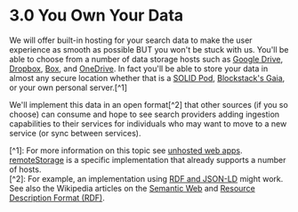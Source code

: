 # 3.0 You Own Your Data

We will offer built-in hosting for your search data to make the user experience as smooth as possible BUT you won't be stuck with us. You'll be able to choose from a number of data storage hosts such as [Google Drive](https://drive.google.com/), [Dropbox](https://dropbox.com), [Box](https://www.box.com/), and [OneDrive](https://onedrive.live.com/). In fact you'll be able to store your data in almost any secure location whether that is a [SOLID Pod](https://solid.inrupt.com/), [Blockstack's Gaia](https://github.com/blockstack/gaia), or your own personal server.\[^1\]

We'll implement this data in an open format\[^2\] that other sources \(if you so choose\) can consume and hope to see search providers adding ingestion capabilities to their services for individuals who may want to move to a new service \(or sync between services\).

\[^1\]: For more information on this topic see [unhosted web apps](https://unhosted.org/). [remoteStorage](https://remotestorage.io/) is a specific implementation that already supports a number of hosts.  
\[^2\]: For example, an implementation using [RDF and JSON-LD](https://www.w3.org/2013/dwbp/wiki/RDF_AND_JSON-LD_UseCases) might work. See also the Wikipedia articles on the [Semantic Web](https://en.wikipedia.org/wiki/Semantic_Web) and [Resource Description Format \(RDF\)](https://en.wikipedia.org/wiki/Resource_Description_Framework).



